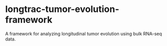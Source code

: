 # longtrac-tumor-evolution-framework
 A framework for analyzing longitudinal tumor evolution using bulk RNA-seq data.
